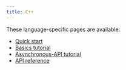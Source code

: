 ```yaml
---
title: C++
---
```


These language-specific pages are available:

- [Quick start](quickstart/)
- [Basics tutorial](basics/)
- [Asynchronous-API tutorial](async/)
- [API reference](api)
